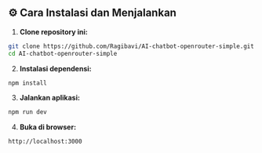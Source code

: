 ## ⚙️ Cara Instalasi dan Menjalankan

1. **Clone repository ini:**

```bash
git clone https://github.com/Ragibavi/AI-chatbot-openrouter-simple.git
cd AI-chatbot-openrouter-simple
```

2. **Instalasi dependensi:**

```bash
npm install
```

3. **Jalankan aplikasi:**

```bash
npm run dev
```

4. **Buka di browser:**

```
http://localhost:3000
```
